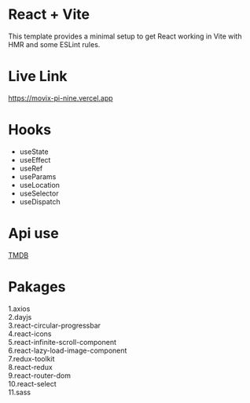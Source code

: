 # React + Vite

This template provides a minimal setup to get React working in Vite with HMR and some ESLint rules.
# Live Link
<a href="https://movix-pi-nine.vercel.app/" target="_blank"> https://movix-pi-nine.vercel.app </a>
# Hooks
- useState  <br/>
- useEffect <br/>
- useRef <br/>
- useParams <br/>
- useLocation <br/>
- useSelector <br/>
- useDispatch <br/>
# Api use 
<a href="https://www.themoviedb.org/" target="_blank" >TMDB</a>
# Pakages
1.axios <br/>
2.dayjs <br/>
3.react-circular-progressbar <br/>
4.react-icons <br/>
5.react-infinite-scroll-component <br/>
6.react-lazy-load-image-component <br/>
7.redux-toolkit <br/>
8.react-redux <br/>
9.react-router-dom <br/>
10.react-select <br/>
11.sass

